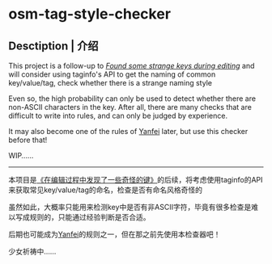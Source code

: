 # osm-tag-style-checker

## Desctiption | 介绍

This project is a follow-up to [*Found some strange keys during editing*](https://community.openstreetmap.org/t/found-some-strange-keys-during-editing/100659) and will consider using taginfo's API to get the naming of common key/value/tag, check whether there is a strange naming style

Even so, the high probability can only be used to detect whether there are non-ASCII characters in the key. After all, there are many checks that are difficult to write into rules, and can only be judged by experience.

It may also become one of the rules of [Yanfei](https://github.com/OSMChina/Yanfei) later, but use this checker before that!

WIP……

----

本项目是[《在编辑过程中发现了一些奇怪的键》](https://community.openstreetmap.org/t/found-some-strange-keys-during-editing/100659)的后续，将考虑使用taginfo的API来获取常见key/value/tag的命名，检查是否有命名风格奇怪的

虽然如此，大概率只能用来检测key中是否有非ASCII字符，毕竟有很多检查是难以写成规则的，只能通过经验判断是否合适。

后期也可能成为[Yanfei](https://github.com/OSMChina/Yanfei)的规则之一，但在那之前先使用本检查器吧！

少女祈祷中……
